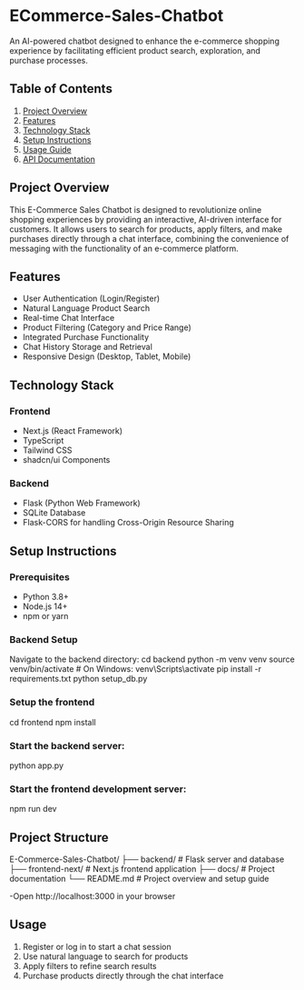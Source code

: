# ECommerce-Sales-Chatbot

An AI-powered chatbot designed to enhance the e-commerce shopping experience by facilitating efficient product search, exploration, and purchase processes.

## Table of Contents
1. [Project Overview](#project-overview)
2. [Features](#features)
3. [Technology Stack](#technology-stack)
4. [Setup Instructions](#setup-instructions)
5. [Usage Guide](#usage-guide)
6. [API Documentation](#api-documentation)

## Project Overview

This E-Commerce Sales Chatbot is designed to revolutionize online shopping experiences by providing an interactive, AI-driven interface for customers. It allows users to search for products, apply filters, and make purchases directly through a chat interface, combining the convenience of messaging with the functionality of an e-commerce platform.

## Features

- User Authentication (Login/Register)
- Natural Language Product Search
- Real-time Chat Interface
- Product Filtering (Category and Price Range)
- Integrated Purchase Functionality
- Chat History Storage and Retrieval
- Responsive Design (Desktop, Tablet, Mobile)

## Technology Stack

### Frontend
- Next.js (React Framework)
- TypeScript
- Tailwind CSS
- shadcn/ui Components

### Backend
- Flask (Python Web Framework)
- SQLite Database
- Flask-CORS for handling Cross-Origin Resource Sharing

## Setup Instructions

### Prerequisites
- Python 3.8+
- Node.js 14+
- npm or yarn

### Backend Setup
Navigate to the backend directory:
cd backend
python -m venv venv
source venv/bin/activate  # On Windows: venv\Scripts\activate
pip install -r requirements.txt
python setup_db.py

### Setup the frontend
cd frontend
npm install


### Start the backend server:
python app.py

### Start the frontend development server:
npm run dev


## Project Structure
E-Commerce-Sales-Chatbot/
├── backend/           # Flask server and database
├── frontend-next/    # Next.js frontend application
├── docs/            # Project documentation
└── README.md        # Project overview and setup guide



-Open http://localhost:3000 in your browser

## Usage

1. Register or log in to start a chat session
2. Use natural language to search for products
3. Apply filters to refine search results
4. Purchase products directly through the chat interface


